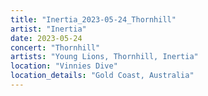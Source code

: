 ```yaml
---
title: "Inertia_2023-05-24_Thornhill"
artist: "Inertia"
date: 2023-05-24
concert: "Thornhill"
artists: "Young Lions, Thornhill, Inertia"
location: "Vinnies Dive"
location_details: "Gold Coast, Australia"
---
```

